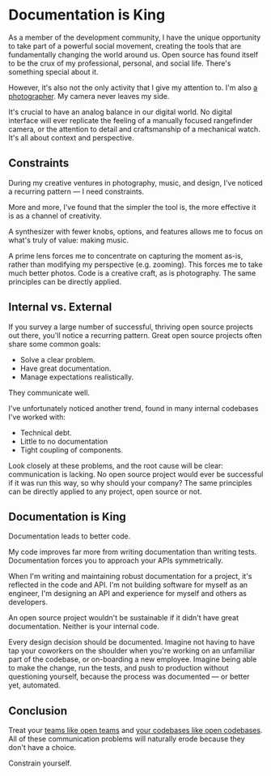 # Documentation is King

  As a member of the development community, I have the unique opportunity to take part of a powerful social movement, creating the tools that are fundamentally changing the world around us. Open source has found itself to be the crux of my professional, personal, and social life. There's something special about it.

 However, it's also not the only activity that I give my attention to. I'm also [a photographer](/photo/). My camera never leaves my side.

 It's crucial to have an analog balance in our digital world. No digital interface will ever replicate the feeling of a manually focused rangefinder camera, or the attention to detail and craftsmanship of a mechanical watch. It's all about context and perspective.

 ## Constraints

 During my creative ventures in photography, music, and design, I've noticed a recurring pattern — I need constraints.

 More and more, I've found that the simpler the tool is, the more effective it is as a channel of creativity.

 A synthesizer with fewer knobs, options, and features allows me to focus on what's truly of value: making music.

 A prime lens forces me to concentrate on capturing the moment as\-is, rather than modifying my perspective (e.g. zooming). This forces me to take much better photos. Code is a creative craft, as is photography. The same principles can be directly applied.

 ## Internal vs. External

 If you survey a large number of successful, thriving open source projects out there, you'll notice a recurring pattern. Great open source projects often share some common goals:

 * Solve a clear problem.
* Have great documentation.
* Manage expectations realistically.

 They communicate well.

 I've unfortunately noticed another trend, found in many internal codebases I've worked with:

 * Technical debt.
* Little to no documentation
* Tight coupling of components.

 Look closely at these problems, and the root cause will be clear: communication is lacking. No open source project would ever be successful if it was run this way, so why should your company? The same principles can be directly applied to any project, open source or not.

 ## Documentation is King

 Documentation leads to better code.

 My code improves far more from writing documentation than writing tests. Documentation forces you to approach your APIs symmetrically.

 When I'm writing and maintaining robust documentation for a project, it's reflected in the code and API. I'm not building software for myself as an engineer, I'm designing an API and experience for myself and others as developers.

 An open source project wouldn't be sustainable if it didn't have great documentation. Neither is your internal code.

 Every design decision should be documented. Imagine not having to have tap your coworkers on the shoulder when you're working on an unfamiliar part of the codebase, or on\-boarding a new employee. Imagine being able to make the change, run the tests, and push to production without questioning yourself, because the process was documented — or better yet, automated.

 ## Conclusion

 Treat your [teams like open teams](http://tomayko.com/writings/adopt-an-open-source-process-constraints) and [your codebases like open codebases](http://tom.preston-werner.com/2011/11/22/open-source-everything.html). All of these communication problems will naturally erode because they don't have a choice.

 Constrain yourself.

  